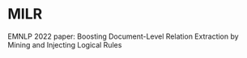 # MILR
EMNLP 2022 paper: Boosting Document-Level Relation Extraction by Mining and Injecting Logical Rules
